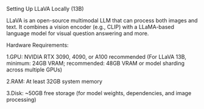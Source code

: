 Setting Up LLaVA Locally (13B)

LLaVA is an open-source multimodal LLM that can process both images and text. It combines a vision encoder (e.g., CLIP) with a LLaMA-based language model for visual question answering and more.

Hardware Requirements:

1.GPU: NVIDIA RTX 3090, 4090, or A100 recommended
(For LLaVA 13B, minimum: 24GB VRAM; recommended: 48GB VRAM or model sharding across multiple GPUs)

2.RAM: At least 32GB system memory

3.Disk: ~50GB free storage (for model weights, dependencies, and image processing)
